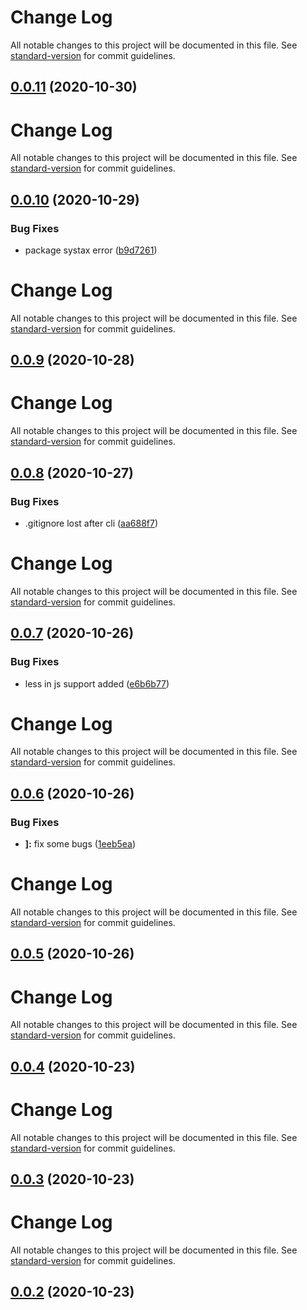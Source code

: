 # Change Log

All notable changes to this project will be documented in this file. See [standard-version](https://github.com/conventional-changelog/standard-version) for commit guidelines.

## [0.0.11](https://github.com/21epub/create-parcel-react-library/compare/v0.0.10...v0.0.11) (2020-10-30)



# Change Log

All notable changes to this project will be documented in this file. See [standard-version](https://github.com/conventional-changelog/standard-version) for commit guidelines.

## [0.0.10](https://github.com/21epub/create-parcel-react-library/compare/v0.0.9...v0.0.10) (2020-10-29)


### Bug Fixes

* package systax error ([b9d7261](https://github.com/21epub/create-parcel-react-library/commit/b9d7261))



# Change Log

All notable changes to this project will be documented in this file. See [standard-version](https://github.com/conventional-changelog/standard-version) for commit guidelines.

## [0.0.9](https://github.com/21epub/create-parcel-react-library/compare/v0.0.8...v0.0.9) (2020-10-28)



# Change Log

All notable changes to this project will be documented in this file. See [standard-version](https://github.com/conventional-changelog/standard-version) for commit guidelines.

## [0.0.8](https://github.com/21epub/create-parcel-react-library/compare/v0.0.7...v0.0.8) (2020-10-27)


### Bug Fixes

* .gitignore lost after cli ([aa688f7](https://github.com/21epub/create-parcel-react-library/commit/aa688f7))



# Change Log

All notable changes to this project will be documented in this file. See [standard-version](https://github.com/conventional-changelog/standard-version) for commit guidelines.

## [0.0.7](https://github.com/21epub/create-parcel-react-library/compare/v0.0.6...v0.0.7) (2020-10-26)


### Bug Fixes

* less in js support added ([e6b6b77](https://github.com/21epub/create-parcel-react-library/commit/e6b6b77))



# Change Log

All notable changes to this project will be documented in this file. See [standard-version](https://github.com/conventional-changelog/standard-version) for commit guidelines.

## [0.0.6](https://github.com/21epub/create-parcel-react-library/compare/v0.0.5...v0.0.6) (2020-10-26)


### Bug Fixes

* **]:** fix some bugs ([1eeb5ea](https://github.com/21epub/create-parcel-react-library/commit/1eeb5ea))



# Change Log

All notable changes to this project will be documented in this file. See [standard-version](https://github.com/conventional-changelog/standard-version) for commit guidelines.

## [0.0.5](https://github.com/21epub/create-parcel-react-library/compare/v0.0.4...v0.0.5) (2020-10-26)



# Change Log

All notable changes to this project will be documented in this file. See [standard-version](https://github.com/conventional-changelog/standard-version) for commit guidelines.

## [0.0.4](https://github.com/21epub/create-parcel-react-library/compare/v0.0.3...v0.0.4) (2020-10-23)



# Change Log

All notable changes to this project will be documented in this file. See [standard-version](https://github.com/conventional-changelog/standard-version) for commit guidelines.

## [0.0.3](https://github.com/21epub/create-parcel-react-library/compare/v0.0.2...v0.0.3) (2020-10-23)



# Change Log

All notable changes to this project will be documented in this file. See [standard-version](https://github.com/conventional-changelog/standard-version) for commit guidelines.

## [0.0.2](https://github.com/21epub/create-parcel-react-library/compare/v0.0.1...v0.0.2) (2020-10-23)
